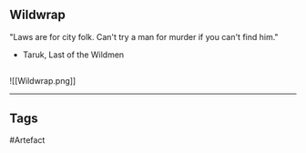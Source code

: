 ## Wildwrap
"Laws are for city folk.
Can't try a man for murder if you can't find him."
- Taruk, Last of the Wildmen
## 
![[Wildwrap.png]]

---
## Tags
#Artefact